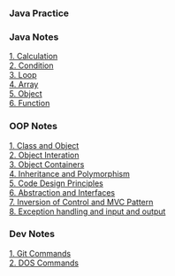 ### Java Practice

### Java Notes
[1. Calculation](./Notes-Java/1.%20Calculation.md)<br>
[2. Condition](./Notes-Java/2.%20Condition.md)<br>
[3. Loop](./Notes-Java/3.%20Loop.md)<br>
[4. Array](./Notes-Java/4.%20Array.md)<br>
[5. Object](./Notes-Java/5.%20Object.md)<br>
[6. Function](./Notes-Java/6.%20Function.md)<br>

### OOP Notes
[1. Class and Object](./Notes-OOP/1.%20Class%20and%20Object.md)<br>
[2. Object Interation](./Notes-OOP/2.%20Object%20Interaction.md)<br>
[3. Object Containers](./Notes-OOP/3.%20Object%20Containers.md)<br>
[4. Inheritance and Polymorphism](./Notes-OOP/4.%20Inheritance%20and%20Polymorphism.md)<br>
[5. Code Design Principles](./Notes-OOP/5.%20Code%20Design%20Principles.md)<br>
[6. Abstraction and Interfaces](./Notes-OOP/6.%20Abstraction%20and%20Interfaces.md)<br>
[7. Inversion of Control and MVC Pattern](./Notes-OOP/7.%20Inversion%20of%20Control%20and%20MVC%20Pattern.md)<br>
[8. Exception handling and input and output](./Notes-OOP/8.%20Exceptions.md)<br>

### Dev Notes
[1. Git Commands](./Notes-Dev/1.%20Git-Commands.md)<br>
[2. DOS Commands](./Notes-Dev/2.%20DOS%20Commands.md)<br>